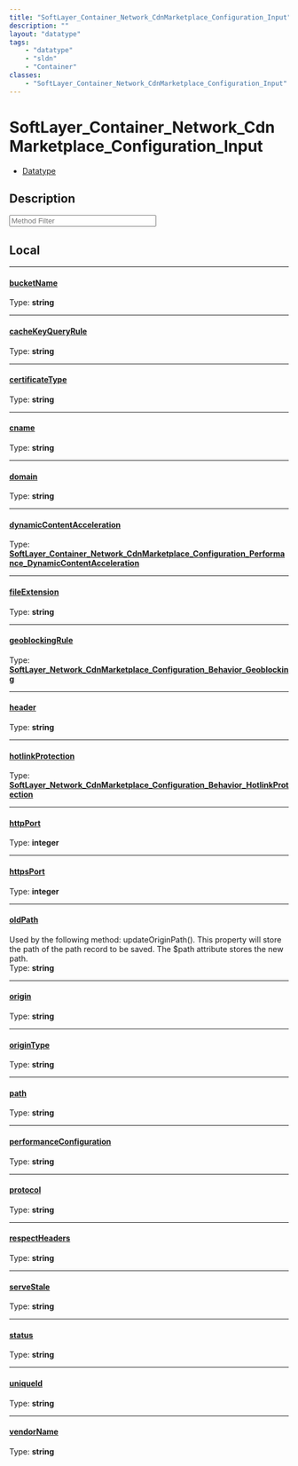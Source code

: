 ```yaml
---
title: "SoftLayer_Container_Network_CdnMarketplace_Configuration_Input"
description: ""
layout: "datatype"
tags:
    - "datatype"
    - "sldn"
    - "Container"
classes:
    - "SoftLayer_Container_Network_CdnMarketplace_Configuration_Input"
---
```


# SoftLayer_Container_Network_CdnMarketplace_Configuration_Input
<div id='service-datatype'>
    <ul id='sldn-reference-tabs'>
        <li id='datatype'> <a href='/reference/datatypes/SoftLayer_Container_Network_CdnMarketplace_Configuration_Input' >Datatype</a></li>
    </ul>
</div>

## Description 






<!-- Service Filer BEGIN -->
<div class="view-filters">
        <div class="clearfix">
            <div class="search-input-box">
                <input placeholder="Method Filter" onkeyup="titleSearch(inputId='prop-input', divId='properties', elementClass='prop-row')" 
                    type="text" id="prop-input" value="" size="30" maxlength="128" class="form-text">
            </div>
        </div>
</div>
<!-- Service Filer END -->

<div id="properties" class="content">
<div id="localProperties" class="prop-content" >

## Local
-----
[bucketName]: #bucketname
#### [bucketName]
  
<span class="type-label">Type: </span>**string**

-----
[cacheKeyQueryRule]: #cachekeyqueryrule
#### [cacheKeyQueryRule]
  
<span class="type-label">Type: </span>**string**

-----
[certificateType]: #certificatetype
#### [certificateType]
  
<span class="type-label">Type: </span>**string**

-----
[cname]: #cname
#### [cname]
  
<span class="type-label">Type: </span>**string**

-----
[domain]: #domain
#### [domain]
  
<span class="type-label">Type: </span>**string**

-----
[dynamicContentAcceleration]: #dynamiccontentacceleration
#### [dynamicContentAcceleration]
  
<span class="type-label">Type: </span>**<a href='/reference/datatypes/SoftLayer_Container_Network_CdnMarketplace_Configuration_Performance_DynamicContentAcceleration'>SoftLayer_Container_Network_CdnMarketplace_Configuration_Performance_DynamicContentAcceleration </a>**

-----
[fileExtension]: #fileextension
#### [fileExtension]
  
<span class="type-label">Type: </span>**string**

-----
[geoblockingRule]: #geoblockingrule
#### [geoblockingRule]
  
<span class="type-label">Type: </span>**<a href='/reference/datatypes/SoftLayer_Network_CdnMarketplace_Configuration_Behavior_Geoblocking'>SoftLayer_Network_CdnMarketplace_Configuration_Behavior_Geoblocking </a>**

-----
[header]: #header
#### [header]
  
<span class="type-label">Type: </span>**string**

-----
[hotlinkProtection]: #hotlinkprotection
#### [hotlinkProtection]
  
<span class="type-label">Type: </span>**<a href='/reference/datatypes/SoftLayer_Network_CdnMarketplace_Configuration_Behavior_HotlinkProtection'>SoftLayer_Network_CdnMarketplace_Configuration_Behavior_HotlinkProtection </a>**

-----
[httpPort]: #httpport
#### [httpPort]
  
<span class="type-label">Type: </span>**integer**

-----
[httpsPort]: #httpsport
#### [httpsPort]
  
<span class="type-label">Type: </span>**integer**

-----
[oldPath]: #oldpath
#### [oldPath]
Used by the following method: updateOriginPath(). This property will store the path of the path record to be saved. The $path attribute stores the new path.   
<span class="type-label">Type: </span>**string**

-----
[origin]: #origin
#### [origin]
  
<span class="type-label">Type: </span>**string**

-----
[originType]: #origintype
#### [originType]
  
<span class="type-label">Type: </span>**string**

-----
[path]: #path
#### [path]
  
<span class="type-label">Type: </span>**string**

-----
[performanceConfiguration]: #performanceconfiguration
#### [performanceConfiguration]
  
<span class="type-label">Type: </span>**string**

-----
[protocol]: #protocol
#### [protocol]
  
<span class="type-label">Type: </span>**string**

-----
[respectHeaders]: #respectheaders
#### [respectHeaders]
  
<span class="type-label">Type: </span>**string**

-----
[serveStale]: #servestale
#### [serveStale]
  
<span class="type-label">Type: </span>**string**

-----
[status]: #status
#### [status]
  
<span class="type-label">Type: </span>**string**

-----
[uniqueId]: #uniqueid
#### [uniqueId]
  
<span class="type-label">Type: </span>**string**

-----
[vendorName]: #vendorname
#### [vendorName]
  
<span class="type-label">Type: </span>**string**

</div>
<!-- LOCAL PROPERTY END -->

</div>


